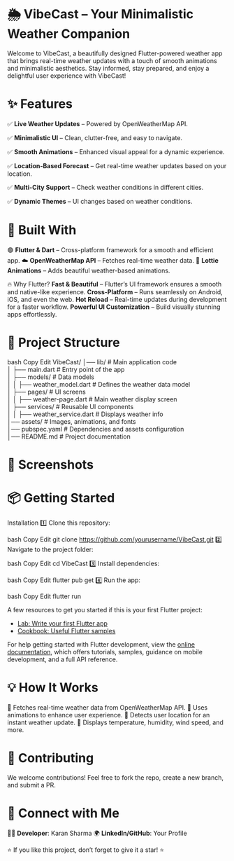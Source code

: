 # 🌦️ VibeCast – Your Minimalistic Weather Companion
Welcome to VibeCast, a beautifully designed Flutter-powered weather app that brings real-time weather updates with a touch of smooth animations and minimalistic aesthetics. Stay informed, stay prepared, and enjoy a delightful user experience with VibeCast!

# ✨ Features
✅ **Live Weather Updates** – Powered by OpenWeatherMap API. 

✅ **Minimalistic UI** – Clean, clutter-free, and easy to navigate.

✅ **Smooth Animations** – Enhanced visual appeal for a dynamic experience.

✅ **Location-Based Forecast** – Get real-time weather updates based on your location.

✅ **Multi-City Support** – Check weather conditions in different cities.

✅ **Dynamic Themes** – UI changes based on weather conditions.

# 🚀 Built With
🟢 **Flutter & Dart** – Cross-platform framework for a smooth and efficient app.
☁️ **OpenWeatherMap API** – Fetches real-time weather data.
🎨 **Lottie Animations**  – Adds beautiful weather-based animations.

🔥 Why Flutter?
**Fast & Beautiful** – Flutter’s UI framework ensures a smooth and native-like experience.
**Cross-Platform** – Runs seamlessly on Android, iOS, and even the web.
**Hot Reload** – Real-time updates during development for a faster workflow.
**Powerful UI Customization** – Build visually stunning apps effortlessly.

# 📂 Project Structure

bash
Copy
Edit
VibeCast/
│── lib/                          # Main application code  
│   ├── main.dart                 # Entry point of the app   
│   ├── models/                   # Data models  
│   │   ├── weather_model.dart    # Defines the weather data model  
│   ├── pages/                    # UI screens  
│   │   ├── weather-page.dart     # Main weather display screen   
│   ├── services/                 # Reusable UI components  
│   │   ├── weather_service.dart  # Displays weather info   
│── assets/                       # Images, animations, and fonts  
│── pubspec.yaml                  # Dependencies and assets configuration  
│── README.md                     # Project documentation  

# 📸 Screenshots


# 📦 Getting Started
Installation
1️⃣ Clone this repository:

bash
Copy
Edit
git clone https://github.com/yourusername/VibeCast.git
2️⃣ Navigate to the project folder:

bash
Copy
Edit
cd VibeCast
3️⃣ Install dependencies:

bash
Copy
Edit
flutter pub get
4️⃣ Run the app:

bash
Copy
Edit
flutter run

A few resources to get you started if this is your first Flutter project:

- [Lab: Write your first Flutter app](https://docs.flutter.dev/get-started/codelab)
- [Cookbook: Useful Flutter samples](https://docs.flutter.dev/cookbook)

For help getting started with Flutter development, view the
[online documentation](https://docs.flutter.dev/), which offers tutorials,
samples, guidance on mobile development, and a full API reference.


# 💡 How It Works
🔹 Fetches real-time weather data from OpenWeatherMap API.
🔹 Uses animations to enhance user experience.
🔹 Detects user location for an instant weather update.
🔹 Displays temperature, humidity, wind speed, and more.

# 🤝 Contributing
We welcome contributions! Feel free to fork the repo, create a new branch, and submit a PR.

# 📩 Connect with Me
👨‍💻 **Developer**: Karan Sharma
🌍 **LinkedIn/GitHub**: Your Profile

⭐ If you like this project, don’t forget to give it a star! ⭐



